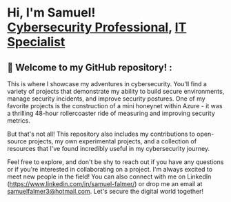 <h1>Hi, I'm Samuel! <br/><a href="https://github.com/sfal3mer/Cloud-HoneyNet-SOC">Cybersecurity Professional</a>, <a href="https://www.linkedin.com/in/samuel-falmer/">IT Specialist</a> </a></h1>


<h2> 🤳 Welcome to my GitHub repository! :</h2>
This is where I showcase my adventures in cybersecurity. You'll find a variety of projects that demonstrate my ability to build secure environments, manage security incidents, and improve security postures. One of my favorite projects is the construction of a mini honeynet within Azure - it was a thrilling 48-hour rollercoaster ride of measuring and improving security metrics.

But that's not all! This repository also includes my contributions to open-source projects, my own experimental projects, and a collection of resources that I've found incredibly useful in my cybersecurity journey.

Feel free to explore, and don't be shy to reach out if you have any questions or if you're interested in collaborating on a project. I'm always excited to meet new people in the field! You can also connect with me on LinkedIn (https://www.linkedin.com/in/samuel-falmer/) or drop me an email at samuelfalmer3@hotmail.com. Let's secure the digital world together!

[linkedin]: [https://linkedin.com/in/samuel-falmer]


